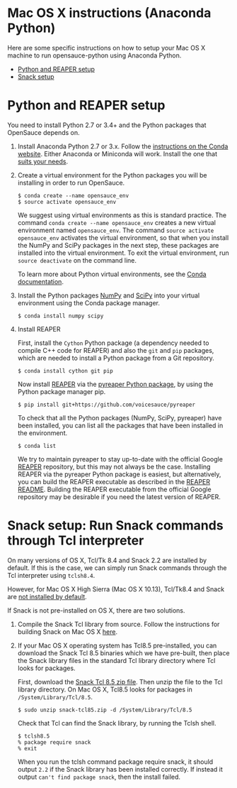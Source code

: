 Mac OS X instructions (Anaconda Python)
=======================================

Here are some specific instructions on how to setup your Mac OS X machine to
run opensauce-python using Anaconda Python.

* [Python and REAPER setup](#pythonreaper)
* [Snack setup](#snack)

# <A NAME="pythonreaper">Python and REAPER setup</A>

You need to install Python 2.7 or 3.4+ and the Python packages that OpenSauce
depends on.

1.  Install Anaconda Python 2.7 or 3.x. Follow the
    [instructions on the Conda website](https://conda.io/docs/user-guide/install/download.html).
    Either Anaconda or Miniconda will work. Install the one that
    [suits your needs](https://conda.io/docs/user-guide/install/download.html#anaconda-or-miniconda).

2.  Create a virtual environment for the Python packages you will be
    installing in order to run OpenSauce.

        $ conda create --name opensauce_env
        $ source activate opensauce_env

    We suggest using virtual environments as this is standard practice. The
    command `conda create --name opensauce_env` creates a new virtual
    environment named `opensauce_env`. The command
    `source activate opensauce_env` activates the virtual environment, so that
    when you install the NumPy and SciPy packages in the next step, these
    packages are installed into the virtual environment. To exit the virtual
    environment, run `source deactivate` on the command line.

    To learn more about Python virtual environments, see the
    [Conda documentation](https://conda.io/docs/user-guide/tasks/manage-environments.html).

3.  Install the Python packages [NumPy](http://www.numpy.org/) and
    [SciPy](https://www.scipy.org/) into your virtual environment using the
    Conda package manager.

        $ conda install numpy scipy

4.  Install REAPER

    First, install the `Cython` Python package (a dependency needed to compile
    C++ code for REAPER) and also the `git` and `pip` packages, which are
    needed to install a Python package from a Git repository.

        $ conda install cython git pip

    Now install [REAPER](https://github.com/google/REAPER) via the
    [pyreaper Python package](https://github.com/voicesauce/pyreaper), by using
    the Python package manager pip.

        $ pip install git+https://github.com/voicesauce/pyreaper

    To check that all the Python packages (NumPy, SciPy, pyreaper) have been
    installed, you can list all the packages that have been installed in the
    environment.

        $ conda list

    We try to maintain pyreaper to stay up-to-date with the official Google
    [REAPER](https://github.com/google/REAPER) repository, but this may not
    always be the case. Installing REAPER via the pyreaper Python package is
    easiest, but alternatively, you can build the REAPER executable as
    described in the
    [REAPER README](https://github.com/google/REAPER/README.md). Building the
    REAPER executable from the official Google repository may be desirable if
    you need the latest version of REAPER.

# <A NAME="snack">Snack setup</A>: Run Snack commands through Tcl interpreter

On many versions of OS X, Tcl/Tk 8.4 and Snack 2.2 are installed by default. If
this is the case, we can simply run Snack commands through the Tcl interpreter
using `tclsh8.4`.

However, for Mac OS X High Sierra (Mac OS X 10.13), Tcl/Tk8.4 and Snack are
[not installed by default](https://github.com/voicesauce/opensauce-python/issues/33).

If Snack is not pre-installed on OS X, there are two solutions.

1.  Compile the Snack Tcl library from source. Follow the instructions for
    building Snack on Mac OS X [here](MAC-OS-X-SNACK.md).

2.  If your Mac OS X operating system has Tcl8.5 pre-installed, you can
    download the Snack Tcl 8.5 binaries which we have pre-built, then place
    the Snack library files in the standard Tcl library directory where Tcl
    looks for packages.

    First, download the
    [Snack Tcl 8.5 zip file](https://github.com/voicesauce/opensauce-python/raw/master/opensauce/mac/snack-tcl85.zip).
    Then unzip the file to the Tcl library directory. On Mac OS X, Tcl8.5 looks
    for packages in `/System/Library/Tcl/8.5`.

        $ sudo unzip snack-tcl85.zip -d /System/Library/Tcl/8.5

    Check that Tcl can find the Snack library, by running the Tclsh shell.

        $ tclsh8.5
        % package require snack
        % exit

    When you run the tclsh command package require snack, it should output
    `2.2` if the Snack library has been installed correctly. If instead it
    output `can't find package snack`, then the install failed.
